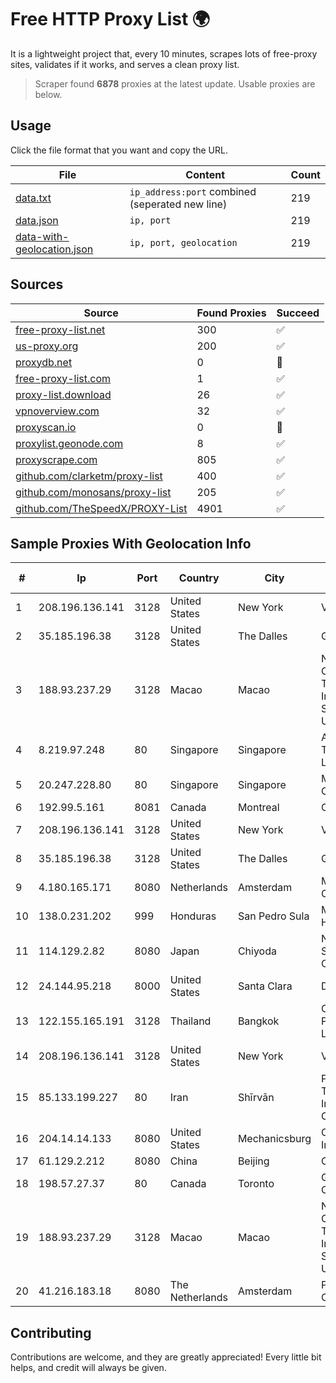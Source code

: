 
# Free HTTP Proxy List 🌍

It is a lightweight project that, every 10 minutes, scrapes lots of free-proxy sites, validates if it works, and serves a clean proxy list.


> Scraper found **6878** proxies at the latest update. Usable proxies are below.

## Usage

Click the file format that you want and copy the URL.


|File|Content|Count|
|----|-------|-----|
|[data.txt](https://raw.githubusercontent.com/themiralay/Proxy-List-World/master/data.txt)|`ip_address:port` combined (seperated new line)|219|
|[data.json](https://raw.githubusercontent.com/themiralay/Proxy-List-World/master/data.json)|`ip, port`|219|
|[data-with-geolocation.json](https://raw.githubusercontent.com/themiralay/Proxy-List-World/master/data-with-geolocation.json)|`ip, port, geolocation`|219|

## Sources

|Source|Found Proxies|Succeed|
|------|-------------|-------|
|[free-proxy-list.net](https://free-proxy-list.net)|300|✅|
|[us-proxy.org](https://www.us-proxy.org)|200|✅|
|[proxydb.net](http://proxydb.net)|0|🚫|
|[free-proxy-list.com](https://free-proxy-list.com/?page=&port=&type%5B%5D=http&type%5B%5D=https&up_time=0&search=Search)|1|✅|
|[proxy-list.download](https://www.proxy-list.download/HTTP)|26|✅|
|[vpnoverview.com](https://vpnoverview.com/privacy/anonymous-browsing/free-proxy-servers)|32|✅|
|[proxyscan.io](https://www.proxyscan.io)|0|🚫|
|[proxylist.geonode.com](https://proxylist.geonode.com/api/proxy-list?limit=300&page=1&sort_by=lastChecked&sort_type=desc&protocols=http,https)|8|✅|
|[proxyscrape.com](https://api.proxyscrape.com/v2/?request=displayproxies&protocol=http&timeout=10000&country=all&ssl=all&anonymity=all)|805|✅|
|[github.com/clarketm/proxy-list](https://raw.githubusercontent.com/clarketm/proxy-list/master/proxy-list-raw.txt)|400|✅|
|[github.com/monosans/proxy-list](https://raw.githubusercontent.com/monosans/proxy-list/main/proxies/http.txt)|205|✅|
|[github.com/TheSpeedX/PROXY-List](https://raw.githubusercontent.com/TheSpeedX/PROXY-List/master/http.txt)|4901|✅|


## Sample Proxies With Geolocation Info

|#|Ip|Port|Country|City|Internet Service Provider|
|-|--|----|-------|----|-------------------------|
|1|208.196.136.141|3128|United States|New York|Verizon Business|
|2|35.185.196.38|3128|United States|The Dalles|Google LLC|
|3|188.93.237.29|3128|Macao|Macao|Net Solutions - Consultoria Em Tecnologias De Informacao, Sociedade Unipessoal|
|4|8.219.97.248|80|Singapore|Singapore|Alibaba (US) Technology Co., Ltd.|
|5|20.247.228.80|80|Singapore|Singapore|Microsoft Corporation|
|6|192.99.5.161|8081|Canada|Montreal|OVH SAS|
|7|208.196.136.141|3128|United States|New York|Verizon Business|
|8|35.185.196.38|3128|United States|The Dalles|Google LLC|
|9|4.180.165.171|8080|Netherlands|Amsterdam|Microsoft Corporation|
|10|138.0.231.202|999|Honduras|San Pedro Sula|Multicable De Honduras|
|11|114.129.2.82|8080|Japan|Chiyoda|NTT SmartConnect Corporation|
|12|24.144.95.218|8000|United States|Santa Clara|DigitalOcean, LLC|
|13|122.155.165.191|3128|Thailand|Bangkok|CAT Telecom Public Company Limited|
|14|208.196.136.141|3128|United States|New York|Verizon Business|
|15|85.133.199.227|80|Iran|Shīrvān|Parsian Technology Innovative Solution Co., PJS.|
|16|204.14.14.133|8080|United States|Mechanicsburg|Capital Area Intermediate Unit|
|17|61.129.2.212|8080|China|Beijing|CHINANET|
|18|198.57.27.37|80|Canada|Toronto|GLOBALTELEHOST Corp.|
|19|188.93.237.29|3128|Macao|Macao|Net Solutions - Consultoria Em Tecnologias De Informacao, Sociedade Unipessoal|
|20|41.216.183.18|8080|The Netherlands|Amsterdam|Private-Hosting di Cipriano oscar|



## Contributing

Contributions are welcome, and they are greatly appreciated! Every
little bit helps, and credit will always be given.

